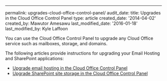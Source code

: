 ---
permalink: upgrades-cloud-office-control-panel/
audit_date:
title: Upgrades in the Cloud Office Control Panel
type: article
created_date: '2014-04-02'
created_by: Mawutor Amesawu
last_modified_date: '2016-01-18'
last_modified_by: Kyle Laffoon


You can use the Cloud Office Control Panel to upgrade any Cloud Office service such as mailboxes, storage, and domains.

The following articles provide instructions for upgrading your Email Hosting and SharePoint applications:

-   [Upgrade email hosting in the Cloud Office Control Panel](/how-to/upgrade-email-hosting-cloud-office-control-panel)
-   [Upgrade SharePoint site storage in the Cloud Office Control Panel](/how-to/upgrade-sharepoint-site-storage-cloud-office-control-panel)
